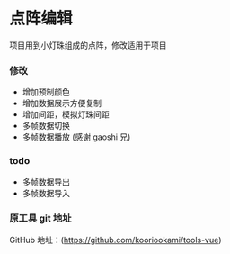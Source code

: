 # 点阵编辑

项目用到小灯珠组成的点阵，修改适用于项目

### 修改

- 增加预制颜色
- 增加数据展示方便复制
- 增加间距，模拟灯珠间距
- 多帧数据切换
- 多帧数据播放 (感谢 gaoshi 兄)

### todo

- 多帧数据导出
- 多帧数据导入

### 原工具 git 地址

GitHub 地址：(https://github.com/kooriookami/tools-vue)
